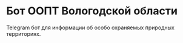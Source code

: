 # Бот ООПТ Вологодской области

Telegram бот для информации об особо охраняемых природных территориях.
